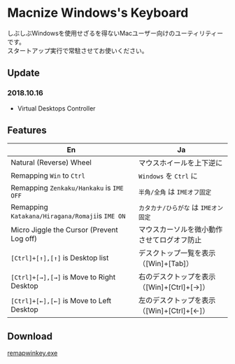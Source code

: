 # Macnize Windows's Keyboard

しぶしぶWindowsを使用せざるを得ないMacユーザー向けのユーティリティーです。  
スタートアップ実行で常駐させてお使いください。

## Update

### 2018.10.16

- Virtual Desktops Controller

## Features

|                       En                        |                     Ja                     |
| ----------------------------------------------- | ------------------------------------------ |
| Natural (Reverse) Wheel                         | マウスホイールを上下逆に                   |
| Remapping `Win` to `Ctrl`                       | `Windows` を `Ctrl` に                     |
| Remapping `Zenkaku/Hankaku` is `IME OFF`        | `半角/全角` は `IMEオフ固定`               |
| Remapping `Katakana/Hiragana/Romaji`is `IME ON` | `カタカナ/ひらがな` は `IMEオン固定`       |
| Micro Jiggle the Cursor (Prevent Log off)       | マウスカーソルを微小動作させてログオフ防止 |
| `[Ctrl]+[↑],[↑]` is Desktop list                | デスクトップ一覧を表示（[Win]+[Tab]）      |
| `[Ctrl]+[→],[→]` is Move to Right Desktop       | 右のデスクトップを表示（[Win]+[Ctrl]+[→]） |
| `[Ctrl]+[←],[←]` is Move to Left Desktop        | 左のデスクトップを表示（[Win]+[Ctrl]+[←]） |

## Download

[remapwinkey.exe](https://github.com/pokkur/Macnize_Windows_Keyboard/blob/master/dist/remapwinkey.exe)
